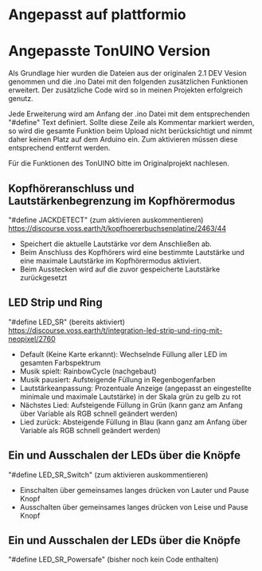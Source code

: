 # Angepasst auf plattformio

# Angepasste TonUINO Version

Als Grundlage hier wurden die Dateien aus der originalen 2.1 DEV Vesion genommen und die .ino Datei mit den folgenden zusätzlichen Funktionen erweitert. Der zusätzliche Code wird so in meinen Projekten erfolgreich genutz.

Jede Erweiterung wird am Anfang der .ino Datei mit dem entsprechenden "#define" Text definiert. Sollte diese Zeile als Kommentar markiert werden, so wird die gesamte Funktion beim Upload nicht berücksichtigt und nimmt daher keinen Platz auf dem Arduino ein. Zum aktivieren müssen diese entsprechend entfernt werden.

Für die Funktionen des TonUINO bitte im Originalprojekt nachlesen.

## Kopfhöreranschluss und Lautstärkenbegrenzung im Kopfhörermodus
"#define JACKDETECT" (zum aktivieren auskommentieren)
https://discourse.voss.earth/t/kopfhoererbuchsenplatine/2463/44
- Speichert die aktuelle Lautstärke vor dem Anschließen ab.
- Beim Anschluss des Kopfhörers wird eine bestimmte Lautstärke und eine maximale Lautstärke im Kopfhörermodus aktiviert.
- Beim Ausstecken wird auf die zuvor gespeicherte Lautstärke zurückgesetzt


## LED Strip und Ring
"#define LED_SR" (bereits aktiviert)
https://discourse.voss.earth/t/integration-led-strip-und-ring-mit-neopixel/2760
- Default (Keine Karte erkannt): Wechselnde Füllung aller LED im gesamten Farbspektrum
- Musik spielt: RainbowCycle (nachgebaut)
- Musik pausiert: Aufsteigende Füllung in Regenbogenfarben
- Lautstärkeanpassung: Prozentuale Anzeige (angepasst an eingestellte minimale und maximale Lautstärke) in der Skala grün zu gelb zu rot
- Nächstes Lied: Aufsteigende Füllung in Grün (kann ganz am Anfang über Variable als RGB schnell geändert werden)
- Lied zurück: Absteigende Füllung in Blau (kann ganz am Anfang über Variable als RGB schnell geändert werden)

## Ein und Ausschalen der LEDs über die Knöpfe
"#define LED_SR_Switch" (zum aktivieren auskommentieren)
- Einschalten über gemeinsames langes drücken von Lauter und Pause Knopf
- Ausschalten über gemeinsames langes drücken von Leise und Pause Knopf

## Ein und Ausschalen der LEDs über die Knöpfe
"#define LED_SR_Powersafe" (bisher noch kein Code enthalten)


